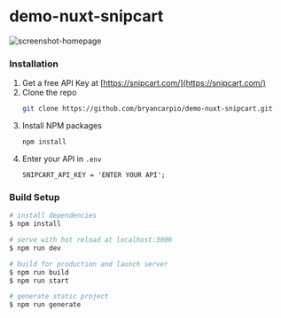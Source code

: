# demo-nuxt-snipcart
![screenshot-homepage](https://user-images.githubusercontent.com/90799957/180064921-a4503f2e-1d46-4d2d-92b7-521b66b20545.png)

### Installation

1. Get a free API Key at [https://snipcart.com/](https://snipcart.com/)
2. Clone the repo
   ```sh
   git clone https://github.com/bryancarpio/demo-nuxt-snipcart.git
   ```
3. Install NPM packages
   ```sh
   npm install
   ```
4. Enter your API in `.env`
   ```env
   SNIPCART_API_KEY = 'ENTER YOUR API';
   ```

### Build Setup

```bash
# install dependencies
$ npm install

# serve with hot reload at localhost:3000
$ npm run dev

# build for production and launch server
$ npm run build
$ npm run start

# generate static project
$ npm run generate
```
